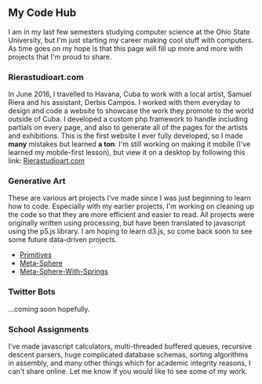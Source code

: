 ## My Code Hub
I am in my last few semesters studying computer science at the Ohio State University, but I'm just starting my career making cool stuff with computers.  As time goes on my hope is that this page will fill up more and more with projects that I'm proud to share.

### Rierastudioart.com
In June 2016, I travelled to Havana, Cuba to work with a local artist, Samuel Riera and his assistant, Derbis Campos.  I worked with them everyday to design and code a website to showcase the work they promote to the world outside of Cuba. I developed a custom php framework to handle including partials on every page, and also to generate all of the pages for the artists and exhibitions.  This is the first website I ever fully developed, so I made **many** mistakes but learned **a ton**.  I'm still working on making it mobile (I've learned my mobile-first lesson), but view it on a desktop by following this link: [Rierastudioart.com](http://www.rierastudioart.com)

### Generative Art
These are various art projects I've made since I was just beginning to learn how to code.  Especially with my earlier projects, I'm working on cleaning up the code so that they are more efficient and easier to read.  All projects were originally written using processing, but have been translated to javascript using the p5.js library.  I am hoping to learn d3.js, so come back soon to see some future data-driven projects.
* [Primitives](https://dankrajnak.github.io/primitives)
* [Meta-Sphere](https://dankrajnak.github.io/meta-sphere)
* [Meta-Sphere-With-Springs](https://dankrajnak.github.io/meta-sphere-with-springs)

### Twitter Bots
...coming soon hopefully.

### School Assignments
I've made javascript calculators, multi-threaded buffered queues, recursive descent parsers, huge complicated database schemas, sorting algorithms in assembly, and many other things which for academic integrity reasons, I can't share online.  Let me know if you would like to see some of my work.
